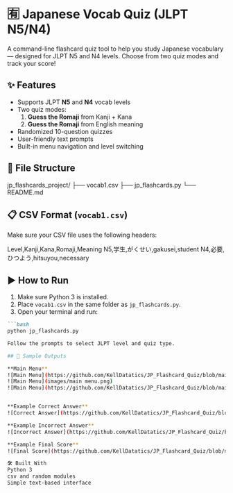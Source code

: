 # 🈶 Japanese Vocab Quiz (JLPT N5/N4)

A command-line flashcard quiz tool to help you study Japanese vocabulary — designed for JLPT N5 and N4 levels. Choose from two quiz modes and track your score!

## ✨ Features

- Supports JLPT **N5** and **N4** vocab levels
- Two quiz modes:
  1. **Guess the Romaji** from Kanji + Kana
  2. **Guess the Romaji** from English meaning
- Randomized 10-question quizzes
- User-friendly text prompts
- Built-in menu navigation and level switching

## 📁 File Structure

jp_flashcards_project/
├── vocab1.csv
├── jp_flashcards.py
└── README.md


## 📋 CSV Format (`vocab1.csv`)

Make sure your CSV file uses the following headers:

Level,Kanji,Kana,Romaji,Meaning
N5,学生,がくせい,gakusei,student
N4,必要,ひつよう,hitsuyou,necessary


## ▶️ How to Run

1. Make sure Python 3 is installed.
2. Place `vocab1.csv` in the same folder as `jp_flashcards.py`.
3. Open your terminal and run:

```markdown
```bash
python jp_flashcards.py

Follow the prompts to select JLPT level and quiz type.

## 📸 Sample Outputs

**Main Menu**
![Main Menu](https://github.com/KellDatatics/JP_Flashcard_Quiz/blob/main/images/main_menu.png?raw=true)
![Main Menu](images/main menu.png)
![Main Menu](https://github.com/KellDatatics/JP_Flashcard_Quiz/blob/main/images/main_menu.png)


**Example Correct Answer**
![Correct Answer](https://github.com/KellDatatics/JP_Flashcard_Quiz/blob/main/images/example%20correct%20answer.png?raw=true)

**Example Incorrect Answer**
![Incorrect Answer](https://github.com/KellDatatics/JP_Flashcard_Quiz/blob/main/images/example%20incorrect%20answer.png?raw=true)

**Example Final Score**
![Final Score](https://github.com/KellDatatics/JP_Flashcard_Quiz/blob/main/images/example%20final%20score.png?raw=true)

🛠️ Built With
Python 3
csv and random modules
Simple text-based interface
